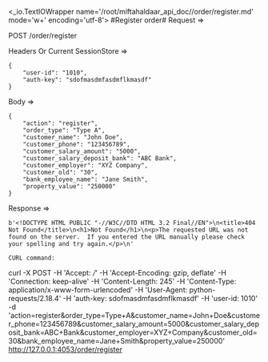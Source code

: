 <_io.TextIOWrapper name='/root/miftahaldaar_api_doc//order/register.md' mode='w+' encoding='utf-8'>
#Register order# Request =>

POST /order/register

Headers Or Current SessionStore =>
```
{
    "user-id": "1010",
    "auth-key": "sdofmasdmfasdmflkmasdf"
}
```
Body => 
```
{
    "action": "register",
    "order_type": "Type A",
    "customer_name": "John Doe",
    "customer_phone": "123456789",
    "customer_salary_amount": "5000",
    "customer_salary_deposit_bank": "ABC Bank",
    "customer_employer": "XYZ Company",
    "customer_old": "30",
    "bank_employee_name": "Jane Smith",
    "property_value": "250000"
}
```
Response => 
```
b'<!DOCTYPE HTML PUBLIC "-//W3C//DTD HTML 3.2 Final//EN">\n<title>404 Not Found</title>\n<h1>Not Found</h1>\n<p>The requested URL was not found on the server.  If you entered the URL manually please check your spelling and try again.</p>\n'

CURL command:
```
curl -X POST -H 'Accept: */*' -H 'Accept-Encoding: gzip, deflate' -H 'Connection: keep-alive' -H 'Content-Length: 245' -H 'Content-Type: application/x-www-form-urlencoded' -H 'User-Agent: python-requests/2.18.4' -H 'auth-key: sdofmasdmfasdmflkmasdf' -H 'user-id: 1010' -d 'action=register&order_type=Type+A&customer_name=John+Doe&customer_phone=123456789&customer_salary_amount=5000&customer_salary_deposit_bank=ABC+Bank&customer_employer=XYZ+Company&customer_old=30&bank_employee_name=Jane+Smith&property_value=250000' http://127.0.0.1:4053/order/register
```
